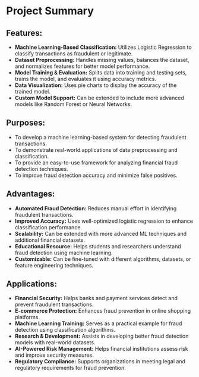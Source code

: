 # Project Summary

## **Features:**

- **Machine Learning-Based Classification:** Utilizes Logistic Regression to classify transactions as fraudulent or legitimate.
- **Dataset Preprocessing:** Handles missing values, balances the dataset, and normalizes features for better model performance.
- **Model Training & Evaluation:** Splits data into training and testing sets, trains the model, and evaluates it using accuracy metrics.
- **Data Visualization:** Uses pie charts to display the accuracy of the trained model.
- **Custom Model Support:** Can be extended to include more advanced models like Random Forest or Neural Networks.

## **Purposes:**

- To develop a machine learning-based system for detecting fraudulent transactions.
- To demonstrate real-world applications of data preprocessing and classification.
- To provide an easy-to-use framework for analyzing financial fraud detection techniques.
- To improve fraud detection accuracy and minimize false positives.

## **Advantages:**

- **Automated Fraud Detection:** Reduces manual effort in identifying fraudulent transactions.
- **Improved Accuracy:** Uses well-optimized logistic regression to enhance classification performance.
- **Scalability:** Can be extended with more advanced ML techniques and additional financial datasets.
- **Educational Resource:** Helps students and researchers understand fraud detection using machine learning.
- **Customizable:** Can be fine-tuned with different algorithms, datasets, or feature engineering techniques.

## **Applications:**

- **Financial Security:** Helps banks and payment services detect and prevent fraudulent transactions.
- **E-commerce Protection:** Enhances fraud prevention in online shopping platforms.
- **Machine Learning Training:** Serves as a practical example for fraud detection using classification algorithms.
- **Research & Development:** Assists in developing better fraud detection models with real-world datasets.
- **AI-Powered Risk Management:** Helps financial institutions assess risk and improve security measures.
- **Regulatory Compliance:** Supports organizations in meeting legal and regulatory requirements for fraud prevention.
